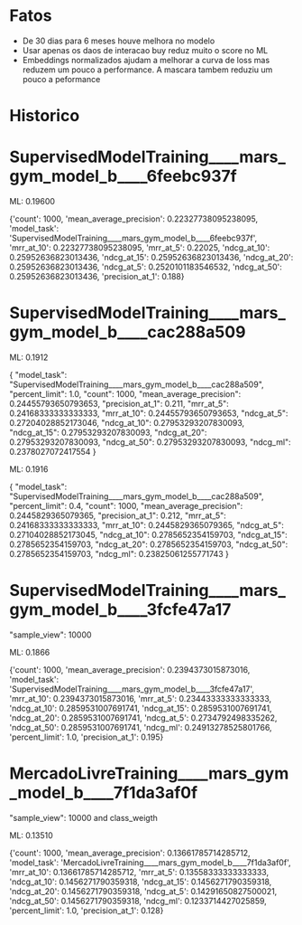 
# Fatos

* De 30 dias para 6 meses houve melhora no modelo
* Usar apenas os daos de interacao buy reduz muito o score no ML
* Embeddings normalizados ajudam a melhorar a curva de loss mas reduzem um pouco a performance. A mascara tambem reduziu um pouco a peformance


# Historico


# SupervisedModelTraining____mars_gym_model_b____6feebc937f



ML: 0.19600

{'count': 1000,
 'mean_average_precision': 0.22327738095238095,
 'model_task': 'SupervisedModelTraining____mars_gym_model_b____6feebc937f',
 'mrr_at_10': 0.22327738095238095,
 'mrr_at_5': 0.22025,
 'ndcg_at_10': 0.25952636823013436,
 'ndcg_at_15': 0.25952636823013436,
 'ndcg_at_20': 0.25952636823013436,
 'ndcg_at_5': 0.2520101183546532,
 'ndcg_at_50': 0.25952636823013436,
 'precision_at_1': 0.188}


# SupervisedModelTraining____mars_gym_model_b____cac288a509

ML: 0.1912

{
    "model_task": "SupervisedModelTraining____mars_gym_model_b____cac288a509",
    "percent_limit": 1.0,
    "count": 1000,
    "mean_average_precision": 0.24455793650793653,
    "precision_at_1": 0.211,
    "mrr_at_5": 0.24168333333333333,
    "mrr_at_10": 0.24455793650793653,
    "ndcg_at_5": 0.27204028852173046,
    "ndcg_at_10": 0.27953293207830093,
    "ndcg_at_15": 0.27953293207830093,
    "ndcg_at_20": 0.27953293207830093,
    "ndcg_at_50": 0.27953293207830093,
    "ndcg_ml": 0.2378027072417554
}

ML: 0.1916

{
    "model_task": "SupervisedModelTraining____mars_gym_model_b____cac288a509",
    "percent_limit": 0.4,
    "count": 1000,
    "mean_average_precision": 0.2445829365079365,
    "precision_at_1": 0.212,
    "mrr_at_5": 0.24168333333333333,
    "mrr_at_10": 0.2445829365079365,
    "ndcg_at_5": 0.27104028852173045,
    "ndcg_at_10": 0.2785652354159703,
    "ndcg_at_15": 0.2785652354159703,
    "ndcg_at_20": 0.2785652354159703,
    "ndcg_at_50": 0.2785652354159703,
    "ndcg_ml": 0.23825061255771743
}

# SupervisedModelTraining____mars_gym_model_b____3fcfe47a17

"sample_view": 10000 

ML: 0.1866

{'count': 1000,
 'mean_average_precision': 0.2394373015873016,
 'model_task': 'SupervisedModelTraining____mars_gym_model_b____3fcfe47a17',
 'mrr_at_10': 0.2394373015873016,
 'mrr_at_5': 0.23443333333333333,
 'ndcg_at_10': 0.2859531007691741,
 'ndcg_at_15': 0.2859531007691741,
 'ndcg_at_20': 0.2859531007691741,
 'ndcg_at_5': 0.2734792498335262,
 'ndcg_at_50': 0.2859531007691741,
 'ndcg_ml': 0.24913278525801766,
 'percent_limit': 1.0,
 'precision_at_1': 0.195}


# MercadoLivreTraining____mars_gym_model_b____7f1da3af0f

"sample_view": 10000 and class_weigth

ML: 0.13510

{'count': 1000,
 'mean_average_precision': 0.13661785714285712,
 'model_task': 'MercadoLivreTraining____mars_gym_model_b____7f1da3af0f',
 'mrr_at_10': 0.13661785714285712,
 'mrr_at_5': 0.13558333333333333,
 'ndcg_at_10': 0.1456271790359318,
 'ndcg_at_15': 0.1456271790359318,
 'ndcg_at_20': 0.1456271790359318,
 'ndcg_at_5': 0.14291650827500021,
 'ndcg_at_50': 0.1456271790359318,
 'ndcg_ml': 0.1233714427025859,
 'percent_limit': 1.0,
 'precision_at_1': 0.128}